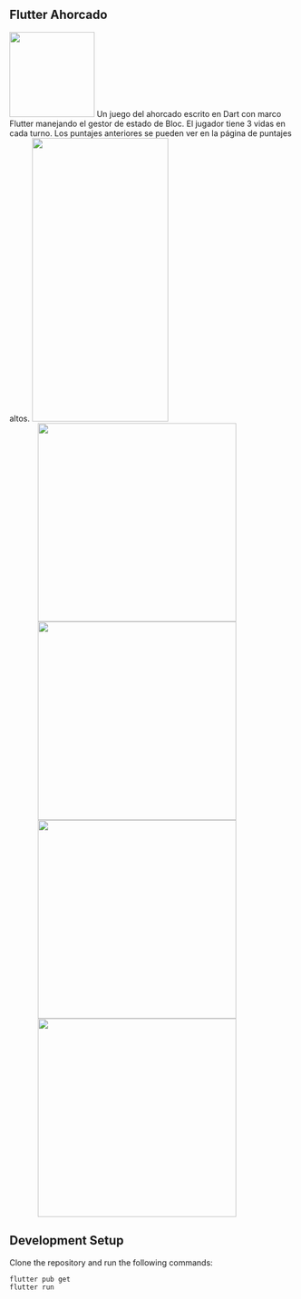 ## Flutter Ahorcado
<img width="150" height="150" src="assets/gallow.png" />
Un juego del ahorcado escrito en Dart con marco Flutter manejando el gestor de estado de Bloc. El jugador tiene 3 vidas en cada turno. Los puntajes anteriores se pueden ver en la página de puntajes altos.

<img src="assets/images/gif1.gif" width="240" height="500" />
<img align="center" width="350" src="assets/images/img1.png" hspace="50"  ><img align="center" width="350" src="assets/images/img2.png" hspace="50">
<img align="center" width="350" src="assets/images/img3.png" hspace="50"  ><img align="center" width="350" src="assets/images/img4.png" hspace="50">

## Development Setup
Clone the repository and run the following commands:
```
flutter pub get
flutter run
```
